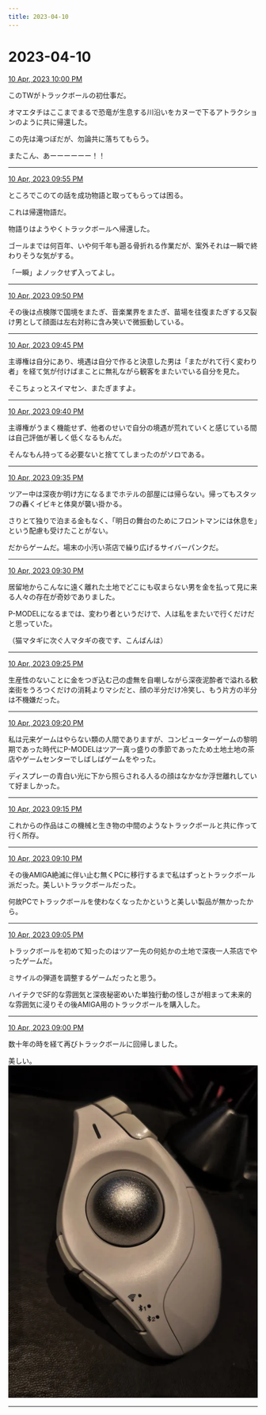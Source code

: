 ```yaml
---
title: 2023-04-10
---
```

# 2023-04-10

[10 Apr, 2023 10:00 PM](https://twitter.com/hirasawa/status/1645411317975511043#m)

このTWがトラックボールの初仕事だ。

オマエタチはここまでまるで恐竜が生息する川沿いをカヌーで下るアトラクションのように共に帰還した。

この先は滝つぼだが、勿論共に落ちてもらう。

またこん、あーーーーーー！！

---

[10 Apr, 2023 09:55 PM](https://twitter.com/hirasawa/status/1645410047391043585#m)

ところでこのての話を成功物語と取ってもらっては困る。

これは帰還物語だ。

物語りはようやくトラックボールへ帰還した。

ゴールまでは何百年、いや何千年も遡る骨折れる作業だが、案外それは一瞬で終わりそうな気がする。

「一瞬」よノックせず入ってよし。

---

[10 Apr, 2023 09:50 PM](https://twitter.com/hirasawa/status/1645408789154369539#m)

その後は点検隊で国境をまたぎ、音楽業界をまたぎ、苗場を往復またぎする又裂け男として顔面は左右対称に含み笑いで微振動している。

---

[10 Apr, 2023 09:45 PM](https://twitter.com/hirasawa/status/1645407530917724161#m)

主導権は自分にあり、境遇は自分で作ると決意した男は「またがれて行く変わり者」を経て気が付けばまことに無礼ながら観客をまたいでいる自分を見た。

そこちょっとスイマセン、またぎますよ。

---

[10 Apr, 2023 09:40 PM](https://twitter.com/hirasawa/status/1645406272551022593#m)

主導権がうまく機能せず、他者のせいで自分の境遇が荒れていくと感じている間は自己評価が著しく低くなるもんだ。

そんなもん持ってる必要ないと捨ててしまったのがソロである。

---

[10 Apr, 2023 09:35 PM](https://twitter.com/hirasawa/status/1645405014498873346#m)

ツアー中は深夜か明け方になるまでホテルの部屋には帰らない。帰ってもスタッフの轟くイビキと体臭が襲い掛かる。

さりとて独りで泊まる金もなく、「明日の舞台のためにフロントマンには休息を」という配慮も受けたことがない。

だからゲームだ。場末の小汚い茶店で繰り広げるサイバーパンクだ。

---

[10 Apr, 2023 09:30 PM](https://twitter.com/hirasawa/status/1645403757931560960#m)

居留地からこんなに遠く離れた土地でどこにも収まらない男を金を払って見に来る人々の存在が奇妙でありました。

P-MODELになるまでは、変わり者というだけで、人は私をまたいで行くだけだと思っていた。

（猫マタギに次ぐ人マタギの夜です、こんばんは）

---

[10 Apr, 2023 09:25 PM](https://twitter.com/hirasawa/status/1645402497807269888#m)

生産性のないことに金をつぎ込む己の虚無を自嘲しながら深夜泥酔者で溢れる歓楽街をうろつくだけの消耗よりマシだと、顔の半分だけ冷笑し、もう片方の半分は不機嫌だった。

---

[10 Apr, 2023 09:20 PM](https://twitter.com/hirasawa/status/1645401239759343616#m)

私は元来ゲームはやらない類の人間でありますが、コンピューターゲームの黎明期であった時代にP-MODELはツアー真っ盛りの季節であったため土地土地の茶店やゲームセンターでしばしばゲームをやった。

ディスプレーの青白い光に下から照らされる人るの顔はなかなか浮世離れしていて好ましかった。

---

[10 Apr, 2023 09:15 PM](https://twitter.com/hirasawa/status/1645399981417693185#m)

これからの作品はこの機械と生き物の中間のようなトラックボールと共に作って行く所存。

---

[10 Apr, 2023 09:10 PM](https://twitter.com/hirasawa/status/1645398722841329665#m)

その後AMIGA絶滅に伴い止む無くPCに移行するまで私はずっとトラックボール派だった。美しいトラックボールだった。

何故PCでトラックボールを使わなくなったかというと美しい製品が無かったから。

---

[10 Apr, 2023 09:05 PM](https://twitter.com/hirasawa/status/1645397465087242242#m)

トラックボールを初めて知ったのはツアー先の何処かの土地で深夜一人茶店でやったゲームだ。

ミサイルの弾道を調整するゲームだったと思う。

ハイテクでSF的な雰囲気と深夜秘密めいた単独行動の怪しさが相まって未来的な雰囲気に浸りその後AMIGA用のトラックボールを購入した。

---

[10 Apr, 2023 09:00 PM](https://twitter.com/hirasawa/status/1645396220431699968#m)

数十年の時を経て再びトラックボールに回帰しました。

美しい。
![image](images/2023-04-10-13-0.png)

---

